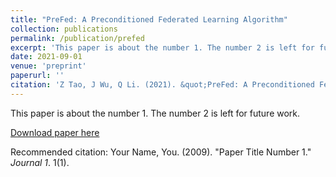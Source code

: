```yaml
---
title: "PreFed: A Preconditioned Federated Learning Algorithm"
collection: publications
permalink: /publication/prefed
excerpt: 'This paper is about the number 1. The number 2 is left for future work.'
date: 2021-09-01
venue: 'preprint'
paperurl: ''
citation: 'Z Tao, J Wu, Q Li. (2021). &quot;PreFed: A Preconditioned Federated Learning Algorithm.&quot; <i>preprint</i>'
---
```

This paper is about the number 1. The number 2 is left for future work.

[Download paper here](http://academicpages.github.io/files/paper1.pdf)

Recommended citation: Your Name, You. (2009). "Paper Title Number 1." <i>Journal 1</i>. 1(1).